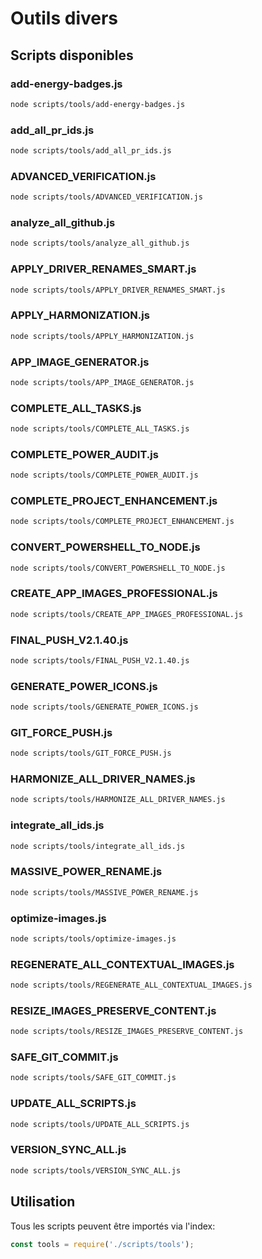 # Outils divers

## Scripts disponibles

### add-energy-badges.js

```bash
node scripts/tools/add-energy-badges.js
```

### add_all_pr_ids.js

```bash
node scripts/tools/add_all_pr_ids.js
```

### ADVANCED_VERIFICATION.js

```bash
node scripts/tools/ADVANCED_VERIFICATION.js
```

### analyze_all_github.js

```bash
node scripts/tools/analyze_all_github.js
```

### APPLY_DRIVER_RENAMES_SMART.js

```bash
node scripts/tools/APPLY_DRIVER_RENAMES_SMART.js
```

### APPLY_HARMONIZATION.js

```bash
node scripts/tools/APPLY_HARMONIZATION.js
```

### APP_IMAGE_GENERATOR.js

```bash
node scripts/tools/APP_IMAGE_GENERATOR.js
```

### COMPLETE_ALL_TASKS.js

```bash
node scripts/tools/COMPLETE_ALL_TASKS.js
```

### COMPLETE_POWER_AUDIT.js

```bash
node scripts/tools/COMPLETE_POWER_AUDIT.js
```

### COMPLETE_PROJECT_ENHANCEMENT.js

```bash
node scripts/tools/COMPLETE_PROJECT_ENHANCEMENT.js
```

### CONVERT_POWERSHELL_TO_NODE.js

```bash
node scripts/tools/CONVERT_POWERSHELL_TO_NODE.js
```

### CREATE_APP_IMAGES_PROFESSIONAL.js

```bash
node scripts/tools/CREATE_APP_IMAGES_PROFESSIONAL.js
```

### FINAL_PUSH_V2.1.40.js

```bash
node scripts/tools/FINAL_PUSH_V2.1.40.js
```

### GENERATE_POWER_ICONS.js

```bash
node scripts/tools/GENERATE_POWER_ICONS.js
```

### GIT_FORCE_PUSH.js

```bash
node scripts/tools/GIT_FORCE_PUSH.js
```

### HARMONIZE_ALL_DRIVER_NAMES.js

```bash
node scripts/tools/HARMONIZE_ALL_DRIVER_NAMES.js
```

### integrate_all_ids.js

```bash
node scripts/tools/integrate_all_ids.js
```

### MASSIVE_POWER_RENAME.js

```bash
node scripts/tools/MASSIVE_POWER_RENAME.js
```

### optimize-images.js

```bash
node scripts/tools/optimize-images.js
```

### REGENERATE_ALL_CONTEXTUAL_IMAGES.js

```bash
node scripts/tools/REGENERATE_ALL_CONTEXTUAL_IMAGES.js
```

### RESIZE_IMAGES_PRESERVE_CONTENT.js

```bash
node scripts/tools/RESIZE_IMAGES_PRESERVE_CONTENT.js
```

### SAFE_GIT_COMMIT.js

```bash
node scripts/tools/SAFE_GIT_COMMIT.js
```

### UPDATE_ALL_SCRIPTS.js

```bash
node scripts/tools/UPDATE_ALL_SCRIPTS.js
```

### VERSION_SYNC_ALL.js

```bash
node scripts/tools/VERSION_SYNC_ALL.js
```


## Utilisation

Tous les scripts peuvent être importés via l'index:

```javascript
const tools = require('./scripts/tools');
```
